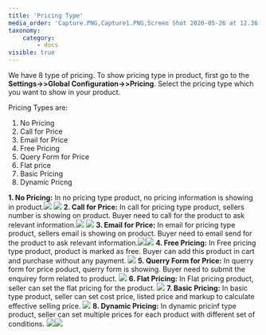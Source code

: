 ```yaml
---
title: 'Pricing Type'
media_order: 'Capture.PNG,Capture1.PNG,Screen Shot 2020-05-26 at 12.36.03 PM.png,Screen Shot 2020-05-26 at 12.39.37 PM.png,Screen Shot 2020-05-26 at 12.41.46 PM.png,Screen Shot 2020-05-26 at 12.44.04 PM.png,Screen Shot 2020-05-26 at 12.57.48 PM.png,Screen Shot 2020-05-26 at 1.00.05 PM.png,Screen Shot 2020-05-26 at 1.02.28 PM.png,Screen Shot 2020-05-26 at 1.11.54 PM.png,Screen Shot 2020-05-26 at 1.12.06 PM.png,screenshot-localhost-2020.05.26-14_10_54.png,screenshot-localhost-2020.05.26-14_21_04.png,screenshot-localhost-2020.05.26-14_22_10.png,Screen Shot 2020-05-26 at 2.29.38 PM.png,Screen Shot 2020-05-26 at 2.30.53 PM.png'
taxonomy:
    category:
        - docs
visible: true
---
```


We have 8 type of pricing. To show pricing type in product, first go to the **Settings->>Global Configuration->>Pricing**. Select the pricing type which you want to show in your product.

Pricing Types are:
1. No Pricing
2. Call for Price 
3. Email for Price 
4. Free Pricing
5. Query Form for Price 
6. Flat price
7. Basic Pricing
8. Dynamic Pricng

**1. No Pricing:** In no pricing type product, no pricing information is showing in product.![](screenshot-localhost-2020.05.26-14_10_54.png)
![](Screen%20Shot%202020-05-26%20at%2012.36.03%20PM.png)
**2. Call for Price:** In call for pricing type product, sellers number is showing on product. Buyer need to call for the product to ask relevant information.![](screenshot-localhost-2020.05.26-14_21_04.png) ![](Screen%20Shot%202020-05-26%20at%202.29.38%20PM.png)
**3. Email for Price:** In email for pricing type product, sellers email is showing on product. Buyer need to email send for the product to ask relevant information.![](screenshot-localhost-2020.05.26-14_22_10.png)![](Screen%20Shot%202020-05-26%20at%202.30.53%20PM.png)
**4. Free Pricing:** In Free pricing type product, product is marked as free. Buyer can add this product in cart and purchase without any payment.
![](Screen%20Shot%202020-05-26%20at%2012.41.46%20PM.png)
**5. Querry Form for Price:** In querry form for price poduct, querry form is showing. Buyer need to submit the enquirey form related to product.
![](Screen%20Shot%202020-05-26%20at%2012.57.48%20PM.png)
**6. Flat Pricing:** In Flat pricing product, seller can set the flat pricing for the product.
![](Screen%20Shot%202020-05-26%20at%201.00.05%20PM.png)
**7. Basic Pricing:** In basic type product, seller can set cost price, listed price and markup to calculate effective selling price.
![](Screen%20Shot%202020-05-26%20at%201.02.28%20PM.png)
**8. Dynamic Pricing:** In dynamic pricinf type product, seller can set multiple prices for each product with different set of conditions.
![](Screen%20Shot%202020-05-26%20at%201.11.54%20PM.png)![](Screen%20Shot%202020-05-26%20at%201.12.06%20PM.png)